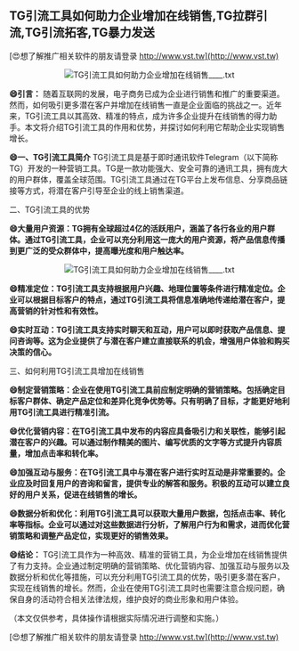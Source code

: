 ## **TG引流工具如何助力企业增加在线销售,TG拉群引流,TG引流拓客,TG暴力发送**

[😍想了解推广相关软件的朋友请登录 http://www.vst.tw](http://www.vst.tw)

 <center><img src="https://vst.tw/MP4/tuiguang/png/5.png" alt="TG引流工具如何助力企业增加在线销售____.txt"></center>

**😄引言：**
随着互联网的发展，电子商务已成为企业进行销售和推广的重要渠道。然而，如何吸引更多潜在客户并增加在线销售一直是企业面临的挑战之一。近年来，TG引流工具以其高效、精准的特点，成为许多企业提升在线销售的得力助手。本文将介绍TG引流工具的作用和优势，并探讨如何利用它帮助企业实现销售增长。

**😄一、TG引流工具简介**
TG引流工具是基于即时通讯软件Telegram（以下简称TG）开发的一种营销工具。TG是一款功能强大、安全可靠的通讯工具，拥有庞大的用户群体，覆盖全球范围。TG引流工具通过在TG平台上发布信息、分享商品链接等方式，将潜在客户引导至企业的线上销售渠道。

二、TG引流工具的优势

**😄大量用户资源：TG拥有全球超过4亿的活跃用户，涵盖了各行各业的用户群体。通过TG引流工具，企业可以充分利用这一庞大的用户资源，将产品信息传播到更广泛的受众群体中，提高曝光度和用户触达率。**

 <center><img src="https://vst.tw/MP4/tuiguang/png/4.png" alt="TG引流工具如何助力企业增加在线销售____.txt"></center>

**😄精准定位：TG引流工具支持根据用户兴趣、地理位置等条件进行精准定位。企业可以根据目标客户的特点，通过TG引流工具将信息准确地传递给潜在客户，提高营销的针对性和有效性。**

**😄实时互动：TG引流工具支持实时聊天和互动，用户可以即时获取产品信息、提问咨询等。这为企业提供了与潜在客户建立直接联系的机会，增强用户体验和购买决策的信心。**

三、如何利用TG引流工具增加在线销售

**😄制定营销策略：企业在使用TG引流工具前应制定明确的营销策略。包括确定目标客户群体、确定产品定位和差异化竞争优势等。只有明确了目标，才能更好地利用TG引流工具进行精准引流。**

**😄优化营销内容：在TG引流工具中发布的内容应具备吸引力和关联性，能够引起潜在客户的兴趣。可以通过制作精美的图片、编写优质的文字等方式提升内容质量，增加点击率和转化率。**

**😄加强互动与服务：在TG引流工具中与潜在客户进行实时互动是非常重要的。企业应及时回复用户的咨询和留言，提供专业的解答和服务。积极的互动可以建立良好的用户关系，促进在线销售的增长。**

**😄数据分析和优化：利用TG引流工具可以获取大量用户数据，包括点击率、转化率等指标。企业可以通过对这些数据进行分析，了解用户行为和需求，进而优化营销策略和调整产品定位，实现更好的销售效果。**

**😄结论：**
TG引流工具作为一种高效、精准的营销工具，为企业增加在线销售提供了有力支持。企业通过制定明确的营销策略、优化营销内容、加强互动与服务以及数据分析和优化等措施，可以充分利用TG引流工具的优势，吸引更多潜在客户，实现在线销售的增长。然而，企业在使用TG引流工具时也需要注意合规问题，确保自身的活动符合相关法律法规，维护良好的商业形象和用户体验。

（本文仅供参考，具体操作请根据实际情况进行调整和实施。）

[😍想了解推广相关软件的朋友请登录 http://www.vst.tw](http://www.vst.tw)



